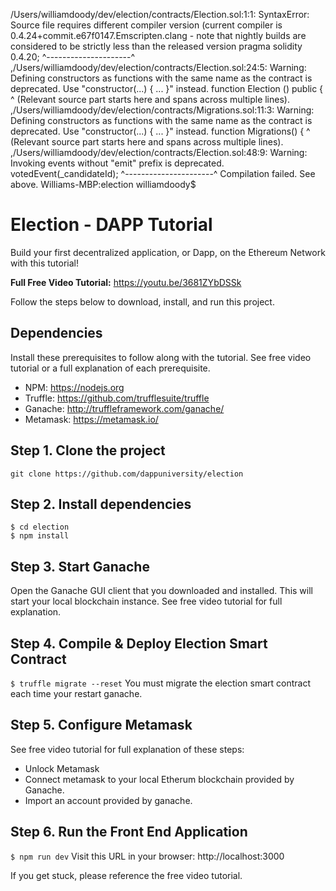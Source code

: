 /Users/williamdoody/dev/election/contracts/Election.sol:1:1: SyntaxError: Source file requires different compiler version (current compiler is 0.4.24+commit.e67f0147.Emscripten.clang - note that nightly builds are considered to be strictly less than the released version
pragma solidity 0.4.20;
^---------------------^
,/Users/williamdoody/dev/election/contracts/Election.sol:24:5: Warning: Defining constructors as functions with the same name as the contract is deprecated. Use "constructor(...) { ... }" instead.
    function Election () public {
    ^ (Relevant source part starts here and spans across multiple lines).
,/Users/williamdoody/dev/election/contracts/Migrations.sol:11:3: Warning: Defining constructors as functions with the same name as the contract is deprecated. Use "constructor(...) { ... }" instead.
  function Migrations() {
  ^ (Relevant source part starts here and spans across multiple lines).
,/Users/williamdoody/dev/election/contracts/Election.sol:48:9: Warning: Invoking events without "emit" prefix is deprecated.
        votedEvent(_candidateId);
        ^----------------------^
Compilation failed. See above.
Williams-MBP:election williamdoody$ 





# Election - DAPP Tutorial
Build your first decentralized application, or Dapp, on the Ethereum Network with this tutorial!

**Full Free Video Tutorial:**
https://youtu.be/3681ZYbDSSk


Follow the steps below to download, install, and run this project.

## Dependencies
Install these prerequisites to follow along with the tutorial. See free video tutorial or a full explanation of each prerequisite.
- NPM: https://nodejs.org
- Truffle: https://github.com/trufflesuite/truffle
- Ganache: http://truffleframework.com/ganache/
- Metamask: https://metamask.io/


## Step 1. Clone the project
`git clone https://github.com/dappuniversity/election`

## Step 2. Install dependencies
```
$ cd election
$ npm install
```
## Step 3. Start Ganache
Open the Ganache GUI client that you downloaded and installed. This will start your local blockchain instance. See free video tutorial for full explanation.


## Step 4. Compile & Deploy Election Smart Contract
`$ truffle migrate --reset`
You must migrate the election smart contract each time your restart ganache.

## Step 5. Configure Metamask
See free video tutorial for full explanation of these steps:
- Unlock Metamask
- Connect metamask to your local Etherum blockchain provided by Ganache.
- Import an account provided by ganache.

## Step 6. Run the Front End Application
`$ npm run dev`
Visit this URL in your browser: http://localhost:3000

If you get stuck, please reference the free video tutorial.

